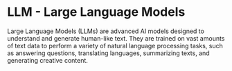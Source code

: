# LLM - Large Language Models
Large Language Models (LLMs) are advanced AI models designed to understand and generate human-like text. They are trained on vast amounts of text data to perform a variety of natural language processing tasks, such as answering questions, translating languages, summarizing texts, and generating creative content.
